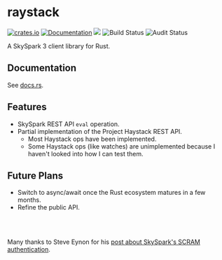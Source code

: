 # raystack

[![crates.io](https://img.shields.io/crates/v/raystack.svg)](https://crates.io/crates/raystack)
[![Documentation](https://docs.rs/raystack/badge.svg)](https://docs.rs/raystack)
[![](https://tokei.rs/b1/github/a-mackay/raystack)](https://github.com/XAMPPRocky/tokei)
![Build Status](https://github.com/a-mackay/raystack/workflows/build/badge.svg)
![Audit Status](https://github.com/a-mackay/raystack/workflows/audit/badge.svg)


A SkySpark 3 client library for Rust.

## Documentation
See [docs.rs](https://docs.rs/raystack).

## Features
* SkySpark REST API `eval` operation.
* Partial implementation of the Project Haystack REST API.
    * Most Haystack ops have been implemented.
    * Some Haystack ops (like watches) are unimplemented because I haven't looked into how I can test them.

## Future Plans
* Switch to async/await once the Rust ecosystem matures in a few months.
* Refine the public API.


<br><br>

Many thanks to Steve Eynon for his [post about SkySpark's SCRAM authentication](http://www.alienfactory.co.uk/articles/skyspark-scram-over-sasl).
